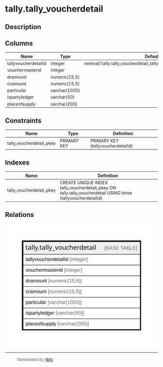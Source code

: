 # tally.tally_voucherdetail

## Description

## Columns

| Name | Type | Default | Nullable | Children | Parents | Comment |
| ---- | ---- | ------- | -------- | -------- | ------- | ------- |
| tallyvoucherdetailid | integer | nextval('tally.tally_voucherdetail_tallyvoucherdetailid_seq'::regclass) | false |  |  |  |
| vouchermasterid | integer |  | true |  |  |  |
| dramount | numeric(15,5) |  | true |  |  |  |
| cramount | numeric(15,5) |  | true |  |  |  |
| particular | varchar(1000) |  | true |  |  |  |
| ispartyledger | varchar(50) |  | true |  |  |  |
| placeofsupply | varchar(200) |  | true |  |  |  |

## Constraints

| Name | Type | Definition |
| ---- | ---- | ---------- |
| tally_voucherdetail_pkey | PRIMARY KEY | PRIMARY KEY (tallyvoucherdetailid) |

## Indexes

| Name | Definition |
| ---- | ---------- |
| tally_voucherdetail_pkey | CREATE UNIQUE INDEX tally_voucherdetail_pkey ON tally.tally_voucherdetail USING btree (tallyvoucherdetailid) |

## Relations

![er](tally.tally_voucherdetail.svg)

---

> Generated by [tbls](https://github.com/k1LoW/tbls)
